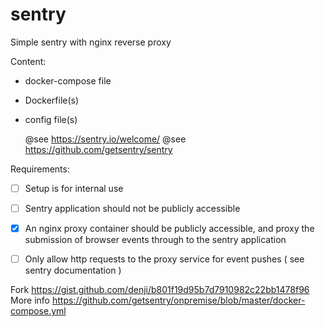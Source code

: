# sentry
Simple sentry with nginx reverse proxy


Content:
  * docker-compose file
  * Dockerfile(s)
  * config file(s)

    @see https://sentry.io/welcome/
    @see https://github.com/getsentry/sentry


Requirements:

- [ ]  Setup is for internal use
- [ ] Sentry application should not be publicly accessible
- [x] An nginx proxy container should be publicly accessible,  and proxy the submission of
   browser events through  to the sentry application
- [ ] Only allow http requests to the proxy service   for event pushes ( see sentry documentation )


Fork https://gist.github.com/denji/b801f19d95b7d7910982c22bb1478f96
More info https://github.com/getsentry/onpremise/blob/master/docker-compose.yml
